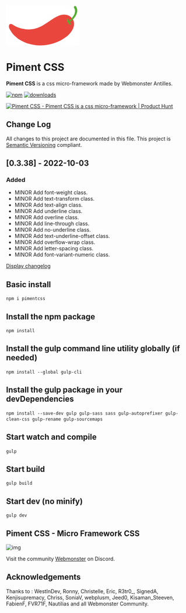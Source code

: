 <img src="https://raw.githubusercontent.com/WebmonsterA/Piment-Css/main/public/assets/img/logo-pimentcss.svg" alt="" width="200">

# Piment CSS

**Piment CSS** is a css micro-framework made by Webmonster Antilles.

[![npm](https://img.shields.io/npm/v/pimentcss.svg)](https://www.npmjs.com/package/pimentcss)
[![downloads](https://img.shields.io/npm/dt/pimentcss.svg)](https://www.npmjs.com/package/pimentcss)

<a href="https://www.producthunt.com/posts/piment-css?utm_source=badge-featured&utm_medium=badge&utm_souce=badge-piment&#0045;css" target="_blank"><img src="https://api.producthunt.com/widgets/embed-image/v1/featured.svg?post_id=362712&theme=neutral" alt="Piment&#0032;CSS - Piment&#0032;CSS&#0032;is&#0032;a&#0032;css&#0032;micro&#0045;framework | Product Hunt" style="width: 250px; height: 54px;" width="250" height="54" /></a>

## Change Log
All changes to this project are documented in this file. This project is [Semantic Versioning](http://semver.org/) compliant.

## [0.3.38] - 2022-10-03

### Added
- MINOR Add font-weight class.
- MINOR Add text-transform class.
- MINOR Add text-align class.
- MINOR Add underline class.
- MINOR Add overline class.
- MINOR Add line-through class.
- MINOR Add no-underline class.
- MINOR Add text-underline-offset class.
- MINOR Add overflow-wrap class.
- MINOR Add letter-spacing class.
- MINOR Add font-variant-numeric class.

[Display changelog](CHANGELOG.md)

## Basic install
```
npm i pimentcss
```

## Install the npm package
```
npm install
```

## Install the gulp command line utility globally (if needed)
```
npm install --global gulp-cli
```

## Install the gulp package in your devDependencies
```
npm install --save-dev gulp gulp-sass sass gulp-autoprefixer gulp-clean-css gulp-rename gulp-sourcemaps
```

## Start watch and compile
```
gulp
```

## Start build
```
gulp build
```

## Start dev (no minify)
```
gulp dev
```

## Piment CSS - Micro Framework CSS

![img](https://jobboard.webmonster.tech/assets/images/webmonster/logo-dark.png)

Visit the community [Webmonster](https://discord.gg/maynphPgp2) on Discord.

## Acknowledgements
Thanks to : WestInDev, Ronny, Christelle, Eric, R3tr0_, SignedA, Kenjisupremacy, Chriss, SoniaV, webplusm, Jeed0, Kisaman_Steeven, FabienF, FVR71F, Nautilias and all Webmonster Community.

